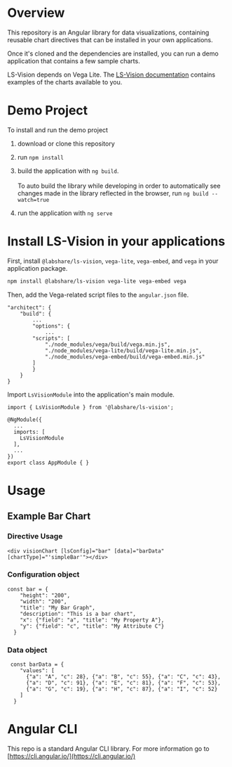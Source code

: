 # Overview

This repository is an Angular library for data visualizations, containing reusable chart directives that can be installed in your own applications.

Once it's cloned and the dependencies are installed, you can run a demo application that contains a few sample charts.

LS-Vision depends on Vega Lite. The [LS-Vision documentation](https://github.com/LabShare/ls-vision/docs/LsVision-UserGuide.docx) contains examples of the
charts available to you.

# Demo Project

To install and run the demo project

1. download or clone this repository
2. run `npm install`
3. build the application with `ng build`.<br /><br />To auto build the library while developing in order to automatically see changes made in the library
   reflected in the browser, run `ng build --watch=true`

4. run the application with `ng serve`

# Install LS-Vision in your applications

First, install `@labshare/ls-vision`, `vega-lite`, `vega-embed`, and `vega` in your application package.

```bash
npm install @labshare/ls-vision vega-lite vega-embed vega
```

Then, add the Vega-related script files to the `angular.json` file.

```
"architect": {
    "build": {
        ...
        "options": {
            ...
        "scripts": [
            "./node_modules/vega/build/vega.min.js",
            "./node_modules/vega-lite/build/vega-lite.min.js",
            "./node_modules/vega-embed/build/vega-embed.min.js"
        ]
        }
    }
}
```

Import `LsVisionModule` into the application's main module.

```
import { LsVisionModule } from '@labshare/ls-vision';

@NgModule({
  ...
  imports: [
    LsVisionModule
  ],
  ...
})
export class AppModule { }
```

# Usage

## Example Bar Chart

### Directive Usage

```
<div visionChart [lsConfig]="bar" [data]="barData" [chartType]="'simpleBar'"></div>
```

### Configuration object

```
const bar = {
    "height": "200",
    "width": "200",
    "title": "My Bar Graph",
    "description": "This is a bar chart",
    "x": {"field": "a", "title": "My Property A"},
    "y": {"field": "c", "title": "My Attribute C"}
  }
```

### Data object

```
 const barData = {
    "values": [
      {"a": "A", "c": 28}, {"a": "B", "c": 55}, {"a": "C", "c": 43},
      {"a": "D", "c": 91}, {"a": "E", "c": 81}, {"a": "F", "c": 53},
      {"a": "G", "c": 19}, {"a": "H", "c": 87}, {"a": "I", "c": 52}
    ]
  }
```

# Angular CLI

This repo is a standard Angular CLI library. For more information go to [https://cli.angular.io/](https://cli.angular.io/)
